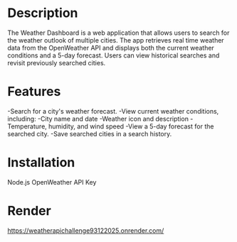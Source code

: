# Description
The Weather Dashboard is a web application that allows users to search for the weather outlook of multiple cities. The app retrieves real time weather data from the OpenWeather API and displays both the current weather conditions and a 5-day forecast. Users can view historical searches and revisit previously searched cities.

# Features
-Search for a city's weather forecast.
-View current weather conditions, including:
-City name and date
-Weather icon and description
-Temperature, humidity, and wind speed
-View a 5-day forecast for the searched city.
-Save searched cities in a search history.

# Installation
Node.js 
OpenWeather API Key

# Render
https://weatherapichallenge93122025.onrender.com/
